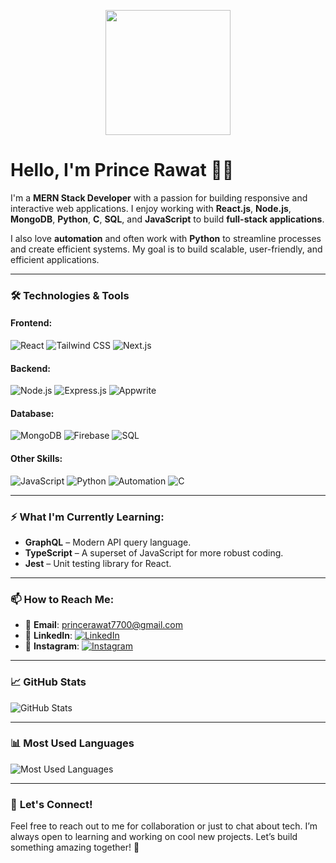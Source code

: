 <!-- Banner Image -->
<p align="center">
  <img src="https://camo.githubusercontent.com/9939f57a40461f1f7d5ee9c81e8f4634eb6a9339f5a3ced15f2ce471bb18b49b/68747470733a2f2f6d656469612e67697068792e636f6d2f6d656469612f4d3967624264396e6244724f5475314d71782f67697068792e676966" width="200"/>
</p>

# Hello, I'm Prince Rawat 👨‍💻

I'm a **MERN Stack Developer** with a passion for building responsive and interactive web applications. I enjoy working with **React.js**, **Node.js**, **MongoDB**, **Python**, **C**, **SQL**, and **JavaScript** to build **full-stack applications**.

I also love **automation** and often work with **Python** to streamline processes and create efficient systems. My goal is to build scalable, user-friendly, and efficient applications.

---

### 🛠️ **Technologies & Tools**

#### Frontend:
![React](https://img.shields.io/badge/React-61DAFB?style=flat-square&logo=react&logoColor=black) 
![Tailwind CSS](https://img.shields.io/badge/TailwindCSS-06B6D4?style=flat-square&logo=tailwind-css&logoColor=white) 
![Next.js](https://img.shields.io/badge/Next.js-000000?style=flat-square&logo=next.js&logoColor=white)

#### Backend:
![Node.js](https://img.shields.io/badge/Node.js-339933?style=flat-square&logo=node.js&logoColor=white) 
![Express.js](https://img.shields.io/badge/Express.js-000000?style=flat-square&logo=express&logoColor=white) 
![Appwrite](https://img.shields.io/badge/Appwrite-6C9D63?style=flat-square&logo=appwrite&logoColor=white)

#### Database:
![MongoDB](https://img.shields.io/badge/MongoDB-47A248?style=flat-square&logo=mongodb&logoColor=white)
![Firebase](https://img.shields.io/badge/Firebase-FFCA28?style=flat-square&logo=firebase&logoColor=black)
![SQL](https://img.shields.io/badge/SQL-003B57?style=flat-square&logo=sql&logoColor=white)

#### Other Skills:
![JavaScript](https://img.shields.io/badge/JavaScript-F7DF1E?style=flat-square&logo=javascript&logoColor=black)
![Python](https://img.shields.io/badge/Python-3776AB?style=flat-square&logo=python&logoColor=white)
![Automation](https://img.shields.io/badge/Automation-FF9900?style=flat-square&logo=python&logoColor=white)
![C](https://img.shields.io/badge/C-00599C?style=flat-square&logo=c&logoColor=white)

---

### ⚡ **What I'm Currently Learning:**

- **GraphQL** – Modern API query language.
- **TypeScript** – A superset of JavaScript for more robust coding.
- **Jest** – Unit testing library for React.

---

### 📫 **How to Reach Me:**

- 📧 **Email**: [princerawat7700@gmail.com](mailto:princerawat7700@gmail.com)
- 💼 **LinkedIn**: [![LinkedIn](https://img.shields.io/badge/LinkedIn-0A66C2?style=flat-square&logo=linkedin&logoColor=white)](https://www.linkedin.com/in/prince-rawat/)
- 📸 **Instagram**: [![Instagram](https://img.shields.io/badge/Instagram-E4405F?style=flat-square&logo=instagram&logoColor=white)](https://www.instagram.com/_prince_rawat/)

---

### 📈 **GitHub Stats**

![GitHub Stats](https://github-readme-stats.vercel.app/api?username=princerawat02&show_icons=true&count_private=true&hide_title=true&hide=prs&theme=radical)

---

### 📊 **Most Used Languages**

![Most Used Languages](https://github-readme-stats.vercel.app/api/top-langs/?username=princerawat02&layout=compact&theme=radical)

---

### 💬 **Let's Connect!**

Feel free to reach out to me for collaboration or just to chat about tech. I’m always open to learning and working on cool new projects. Let’s build something amazing together! 🚀
